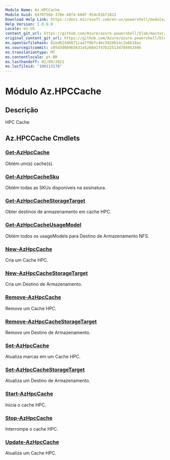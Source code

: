 ```yaml
---
Module Name: Az.HPCCache
Module Guid: 6470f56b-378e-48f4-b60f-954c01bf1822
Download Help Link: https://docs.microsoft.com/en-us/powershell/module/az.hpccache
Help Version: 1.0.0.0
Locale: en-US
content_git_url: https://github.com/Azure/azure-powershell/blob/master/src/HPCCache/HPCCache/help/Az.HPCCache.md
original_content_git_url: https://github.com/Azure/azure-powershell/blob/master/src/HPCCache/HPCCache/help/Az.HPCCache.md
ms.openlocfilehash: 81ed624d6871caa7f0b7c4bc5920b14c2e6b18ac
ms.sourcegitcommit: c05d3d669b5631e526841f47b22513d78495350b
ms.translationtype: MT
ms.contentlocale: pt-BR
ms.lasthandoff: 02/09/2021
ms.locfileid: "100113178"
---
```

# Módulo Az.HPCCache
## Descrição
HPC Cache

## Az.HPCCache Cmdlets
### [Get-AzHpcCache](Get-AzHpcCache.md)
Obtém um(s) cache(s).

### [Get-AzHpcCacheSku](Get-AzHpcCacheSku.md)
Obtém todas as SKUs disponíveis na assinatura.

### [Get-AzHpcCacheStorageTarget](Get-AzHpcCacheStorageTarget.md)
Obter destinos de armazenamento em cache HPC.

### [Get-AzHpcCacheUsageModel](Get-AzHpcCacheUsageModel.md)
Obtém todos os usageModels para Destino de Armazenamento NFS.

### [New-AzHpcCache](New-AzHpcCache.md)
Cria um Cache HPC.

### [New-AzHpcCacheStorageTarget](New-AzHpcCacheStorageTarget.md)
Cria um Destino de Armazenamento.

### [Remove-AzHpcCache](Remove-AzHpcCache.md)
Remove um Cache HPC.

### [Remove-AzHpcCacheStorageTarget](Remove-AzHpcCacheStorageTarget.md)
Remove um Destino de Armazenamento.

### [Set-AzHpcCache](Set-AzHpcCache.md)
Atualiza marcas em um Cache HPC.

### [Set-AzHpcCacheStorageTarget](Set-AzHpcCacheStorageTarget.md)
Atualiza um Destino de Armazenamento.

### [Start-AzHpcCache](Start-AzHpcCache.md)
Inicia o cache HPC.

### [Stop-AzHpcCache](Stop-AzHpcCache.md)
Interrompe o cache HPC.

### [Update-AzHpcCache](Update-AzHpcCache.md)
Atualiza um Cache HPC.

